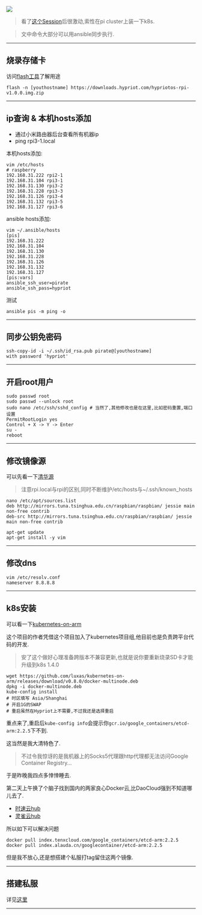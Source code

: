 ![](https://o4dyfn0ef.qnssl.com/image/2016-09-29-Screen%20Shot%202016-09-29%20at%2012.26.11.png?imageView2/2/h/200) 

> 看了[这个Session](https://youtu.be/0mIwhAJz2Gg?t=1809)后很激动,索性在pi cluster上装一下k8s. 

> 文中命令大部分可以用ansible同步执行.  

- - - - -- 

## 烧录存储卡 

访问[flash工具](https://github.com/hypriot/flash)了解用途

```
flash -n [youthostname] https://downloads.hypriot.com/hypriotos-rpi-v1.0.0.img.zip
```

- - - - -- 

## ip查询 & 本机hosts添加

- 通过小米路由器后台查看所有机器ip
- ping rpi3-1.local 

本机hosts添加: 

```shell
vim /etc/hosts 
# raspberry
192.168.31.222 rpi2-1
192.168.31.104 rpi3-1
192.168.31.130 rpi3-2
192.168.31.228 rpi3-3
192.168.31.126 rpi3-4
192.168.31.132 rpi3-5
192.168.31.127 rpi3-6
``` 

ansible hosts添加: 

```shell 
vim ~/.ansible/hosts
[pis]
192.168.31.222
192.168.31.104
192.168.31.130
192.168.31.228
192.168.31.126
192.168.31.132
192.168.31.127
[pis:vars]
ansible_ssh_user=pirate
ansible_ssh_pass=hypriot
``` 

测试 
 
```shell 
ansible pis -m ping -o
```

- - - - -- 

## 同步公钥免密码 

```shell
ssh-copy-id -i ~/.ssh/id_rsa.pub pirate@[youthostname] 
with password 'hypriot'
```

- - - - -- 

## 开启root用户 

```shell
sudo passwd root
sudo passwd --unlock root
sudo nano /etc/ssh/sshd_config # 当然了,其他修改也是在这里,比如密码重置,端口设置
PermitRootLogin yes
Control + X -> Y -> Enter
su -
reboot
```

- - - - -- 

## 修改镜像源

可以先看一下[清华源](https://mirrors.tuna.tsinghua.edu.cn/help/raspbian/)

> 注意rpi.local与rpi的区别,同时不断维护/etc/hosts与~/.ssh/known_hosts

```
nano /etc/apt/sources.list
deb http://mirrors.tuna.tsinghua.edu.cn/raspbian/raspbian/ jessie main non-free contrib
deb-src http://mirrors.tuna.tsinghua.edu.cn/raspbian/raspbian/ jessie main non-free contrib

apt-get update
apt-get install -y vim
``` 

- - - - -- 

## 修改dns 

```shell
vim /etc/resolv.conf
nameserver 8.8.8.8 
```

- - - - -- 

## k8s安装 

可以看一下[kubernetes-on-arm](https://github.com/luxas/kubernetes-on-arm)  

这个项目的作者凭借这个项目加入了kubernetes项目组,他目前也是负责跨平台代码的开发.  

> 安了这个做好心理准备跨版本不兼容更新,也就是说你要重新烧录SD卡才能升级到k8s 1.4.0

```shell
wget https://github.com/luxas/kubernetes-on-arm/releases/download/v0.8.0/docker-multinode.deb
dpkg -i docker-multinode.deb
kube-config install 
# 时区填写 Asia/Shanghai
# 开启1G的SWAP
# 重启虽然在Hypriot上不需要,不过我还是选择重启
```

重点来了,重启后`kube-config info`会提示你`gcr.io/google_containers/etcd-arm:2.2.5`下不到.  

这当然是我大清特色了. 

> 不过令我惊讶的是我机器上的Socks5代理跟http代理都无法访问Google Container Registry...  

于是昨晚我四点多悻悻睡去. 

第二天上午换了个脑子找到国内的两家良心Docker云,比DaoCloud强到不知道哪儿去了. 

- [时速云hub](https://hub.tenxcloud.com)
- [灵雀云hub](https://hub.alauda.cn)

所以如下可以解决问题 

```shell 
docker pull index.tenxcloud.com/google_containers/etcd-arm:2.2.5
docker pull index.alauda.cn/googlecontainer/etcd-arm:2.2.5
``` 

但是我不放心,还是想搭建个私服打tag留住这两个镜像.  

- - - - --- 

## 搭建私服 

详见[这里](http://www.slahser.com/2016/09/29/pi-cluster上配套简易Registry/) 

- - - - -- 

## 